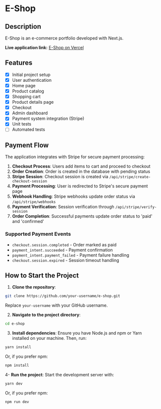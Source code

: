 # E-Shop

## Description

E-Shop is an e-commerce portfolio developed with Next.js.

**Live application link:** [E-Shop on Vercel](https://e-shop-plum.vercel.app)

## Features

- [x] Initial project setup
- [x] User authentication
- [x] Home page
- [x] Product catalog
- [x] Shopping cart
- [x] Product details page
- [x] Checkout
- [x] Admin dashboard
- [x] Payment system integration (Stripe)
- [x] Unit tests
- [ ] Automated tests

## Payment Flow

The application integrates with Stripe for secure payment processing:

1. **Checkout Process**: Users add items to cart and proceed to checkout
2. **Order Creation**: Order is created in the database with pending status
3. **Stripe Session**: Checkout session is created via `/api/stripe/create-checkout-session`
4. **Payment Processing**: User is redirected to Stripe's secure payment page
5. **Webhook Handling**: Stripe webhooks update order status via `/api/stripe/webhooks`
6. **Payment Verification**: Session verification through `/api/stripe/verify-session`
7. **Order Completion**: Successful payments update order status to 'paid' and 'confirmed'

### Supported Payment Events

- `checkout.session.completed` - Order marked as paid
- `payment_intent.succeeded` - Payment confirmation
- `payment_intent.payment_failed` - Payment failure handling
- `checkout.session.expired` - Session timeout handling

## How to Start the Project

1. **Clone the repository**:

```bash
git clone https://github.com/your-username/e-shop.git
```

Replace `your-username` with your GitHub username.

2. **Navigate to the project directory**:

```bash
cd e-shop
```

3. **Install dependencies**:
   Ensure you have Node.js and npm or Yarn installed on your machine. Then, run:

```bash
yarn install
```

Or, if you prefer npm:

```bash
npm install
```

4- **Run the project**:
Start the development server with:

```bash
yarn dev
```

Or, if you prefer npm:

```bash
npm run dev
```
